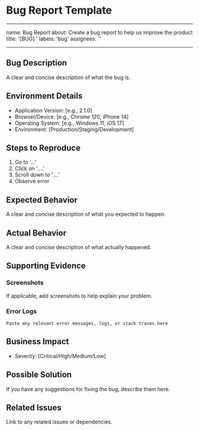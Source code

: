 # Bug Report Template

---

name: Bug Report
about: Create a bug report to help us improve the product
title: '[BUG] '
labels: 'bug'
assignees: ''

---

## Bug Description

A clear and concise description of what the bug is.

## Environment Details

- Application Version: [e.g., 2.1.0]
- Browser/Device: [e.g., Chrome 120, iPhone 14]
- Operating System: [e.g., Windows 11, iOS 17]
- Environment: [Production/Staging/Development]

## Steps to Reproduce

1. Go to '...'
2. Click on '....'
3. Scroll down to '....'
4. Observe error

## Expected Behavior

A clear and concise description of what you expected to happen.

## Actual Behavior

A clear and concise description of what actually happened.

## Supporting Evidence

### Screenshots

If applicable, add screenshots to help explain your problem.

### Error Logs

```
Paste any relevant error messages, logs, or stack traces here
```

## Business Impact

- Severity: [Critical/High/Medium/Low]

## Possible Solution

If you have any suggestions for fixing the bug, describe them here.

## Related Issues

Link to any related issues or dependencies.
